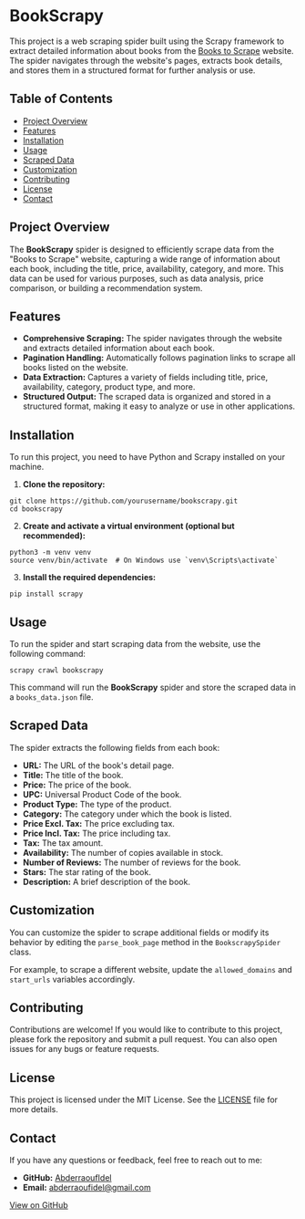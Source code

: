 <!DOCTYPE html>
<html lang="en">
<head>
    <meta charset="UTF-8">
    <meta name="viewport" content="width=device-width, initial-scale=1.0"> 
</head>
<body>
    <div class="container">
        <h1>BookScrapy</h1>
        <p>This project is a web scraping spider built using the Scrapy framework to extract detailed information about books from the <a href="https://books.toscrape.com/" target="_blank">Books to Scrape</a> website. The spider navigates through the website's pages, extracts book details, and stores them in a structured format for further analysis or use.</p>
        <h2>Table of Contents</h2>
        <ul>
            <li><a href="#overview">Project Overview</a></li>
            <li><a href="#features">Features</a></li>
            <li><a href="#installation">Installation</a></li>
            <li><a href="#usage">Usage</a></li>
            <li><a href="#data">Scraped Data</a></li>
            <li><a href="#customization">Customization</a></li>
            <li><a href="#contributing">Contributing</a></li>
            <li><a href="#license">License</a></li>
            <li><a href="#contact">Contact</a></li>
        </ul>
        <h2 id="overview">Project Overview</h2>
        <p>The <strong>BookScrapy</strong> spider is designed to efficiently scrape data from the "Books to Scrape" website, capturing a wide range of information about each book, including the title, price, availability, category, and more. This data can be used for various purposes, such as data analysis, price comparison, or building a recommendation system.</p>
        <h2 id="features">Features</h2>
        <ul>
            <li><strong>Comprehensive Scraping:</strong> The spider navigates through the website and extracts detailed information about each book.</li>
            <li><strong>Pagination Handling:</strong> Automatically follows pagination links to scrape all books listed on the website.</li>
            <li><strong>Data Extraction:</strong> Captures a variety of fields including title, price, availability, category, product type, and more.</li>
            <li><strong>Structured Output:</strong> The scraped data is organized and stored in a structured format, making it easy to analyze or use in other applications.</li>
        </ul>
        <h2 id="installation">Installation</h2>
        <p>To run this project, you need to have Python and Scrapy installed on your machine.</p>
        <ol>
            <li><strong>Clone the repository:</strong></li>
        </ol>
        <pre><code>git clone https://github.com/yourusername/bookscrapy.git
cd bookscrapy</code></pre>
        <ol start="2">
            <li><strong>Create and activate a virtual environment (optional but recommended):</strong></li>
        </ol>
        <pre><code>python3 -m venv venv
source venv/bin/activate  # On Windows use `venv\Scripts\activate`</code></pre>
        <ol start="3">
            <li><strong>Install the required dependencies:</strong></li>
        </ol>
        <pre><code>pip install scrapy</code></pre>
        <h2 id="usage">Usage</h2>
        <p>To run the spider and start scraping data from the website, use the following command:</p>
        <pre><code>scrapy crawl bookscrapy </code></pre>
        <p>This command will run the <strong>BookScrapy</strong> spider and store the scraped data in a <code>books_data.json</code> file.</p>
        <h2 id="data">Scraped Data</h2>
        <p>The spider extracts the following fields from each book:</p>
        <ul>
            <li><strong>URL:</strong> The URL of the book's detail page.</li>
            <li><strong>Title:</strong> The title of the book.</li>
            <li><strong>Price:</strong> The price of the book.</li>
            <li><strong>UPC:</strong> Universal Product Code of the book.</li>
            <li><strong>Product Type:</strong> The type of the product.</li>
            <li><strong>Category:</strong> The category under which the book is listed.</li>
            <li><strong>Price Excl. Tax:</strong> The price excluding tax.</li>
            <li><strong>Price Incl. Tax:</strong> The price including tax.</li>
            <li><strong>Tax:</strong> The tax amount.</li>
            <li><strong>Availability:</strong> The number of copies available in stock.</li>
            <li><strong>Number of Reviews:</strong> The number of reviews for the book.</li>
            <li><strong>Stars:</strong> The star rating of the book.</li>
            <li><strong>Description:</strong> A brief description of the book.</li>
        </ul>
        <h2 id="customization">Customization</h2>
        <p>You can customize the spider to scrape additional fields or modify its behavior by editing the <code>parse_book_page</code> method in the <code>BookscrapySpider</code> class.</p>
        <p>For example, to scrape a different website, update the <code>allowed_domains</code> and <code>start_urls</code> variables accordingly.</p>
        <h2 id="contributing">Contributing</h2>
        <p>Contributions are welcome! If you would like to contribute to this project, please fork the repository and submit a pull request. You can also open issues for any bugs or feature requests.</p>
        <h2 id="license">License</h2>
        <p>This project is licensed under the MIT License. See the <a href="LICENSE">LICENSE</a> file for more details.</p>
        <h2 id="contact">Contact</h2>
        <p>If you have any questions or feedback, feel free to reach out to me:</p>
        <ul>
            <li><strong>GitHub:</strong> <a href="https://github.com/AbderraoufIdel/" target="_blank">AbderraoufIdel</a></li>
            <li><strong>Email:</strong> <a href="mailto:abderraoufidel@gmail.com">abderraoufidel@gmail.com</a></li>
        </ul>
        <a href="https://github.com/yourusername/bookscrapy" class="button">View on GitHub</a>
    </div>
</body>
</html>
